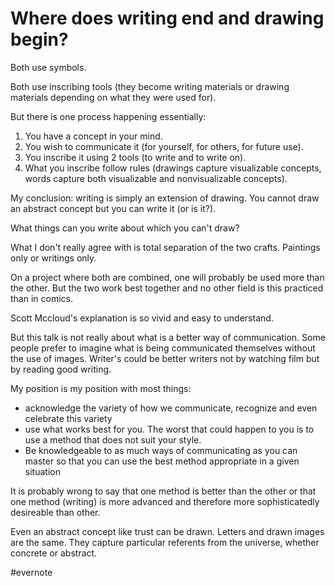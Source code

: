 # Where does writing end and drawing begin?

Both use symbols.

Both use inscribing tools (they become writing materials or drawing materials depending on what they were used for).

But there is one process happening essentially:

1. You have a concept in your mind.
2. You wish to communicate it (for yourself, for others, for future use).
3. You inscribe it using 2 tools (to write and to write on).
4. What you inscribe follow rules (drawings capture visualizable concepts, words capture both visualizable and nonvisualizable concepts).

My conclusion: writing is simply an extension of drawing. You cannot draw an abstract concept but you can write it (or is it?).

What things can you write about which you can't draw?

What I don't really agree with is total separation of the two crafts. Paintings only or writings only.

On a project where both are combined, one will probably be used more than the other. But the two work best together and no other field is this practiced than in comics.

Scott Mccloud's explanation is so vivid and easy to understand.

But this talk is not really about what is a better way of communication. Some people prefer to imagine what is being communicated themselves without the use of images. Writer's could be better writers not by watching film but by reading good writing.

My position is my position with most things:

- acknowledge the variety of how we communicate, recognize and even celebrate this variety
- use what works best for you. The worst that could happen to you is to use a method that does not suit your style.
- Be knowledgeable to as much ways of communicating as you can master so that you can use the best method appropriate in a given situation

It is probably wrong to say that one method is better than the other or that one method (writing) is more advanced and therefore more sophisticatedly desireable than other.

Even an abstract concept like trust can be drawn. Letters and drawn images are the same. They capture particular referents from the universe, whether concrete or abstract.

\#evernote

